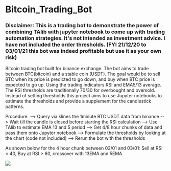 # Bitcoin_Trading_Bot
### Disclaimer: This is a trading bot to demonstrate the power of combining TAlib with jupyter notebook to come up with trading automation strategies. It's not intended as investment advice. I have not included the order thresholds. (FYI 21/12/20 to 03/01/21 this bot was indeed profitable but use it as your own risk) 

Bitcoin trading bot built for binance exchange. The bot aims to trade between BTC(bitcoin) and a stable coin (USDT). The goal would be to sell BTC when its price is predicted to go down, and buy when BTC price is expected to go up.
Using the trading indicators RSI and EMA5/13 average. The RSI thresholds are traditionally 70/30 for overbought and oversold. Instead of setting thresholds this project aims to use Jupyter notebooks to estimate the thresholds and provide a supplement for the candlestick patterns.

Procedure:
--> Query via klines the 1minute BTC USDT data from binance
--> Wait till the candle is closed before starting the RSI calculation
--> Use TAlib to estimate EMA 13 and 5 period
--> Get 4/8 hour chunks of data and pass them onto Jupyter notebook
--> Formulate the thresholds by looking at the chart (code not included)
--> Rerun the bot with the thresholds

As shown below for the 4 hour chunk between 02/01 and 03/01:
Sell at RSI < 40, Buy at RSI > 60, crossover with 13EMA and 5EMA

![](https://github.com/vijayengineer/Bitcoin_Trading_Bot/blob/main/assets/Screenshot%202021-01-03%20at%2015.42.01.png)
